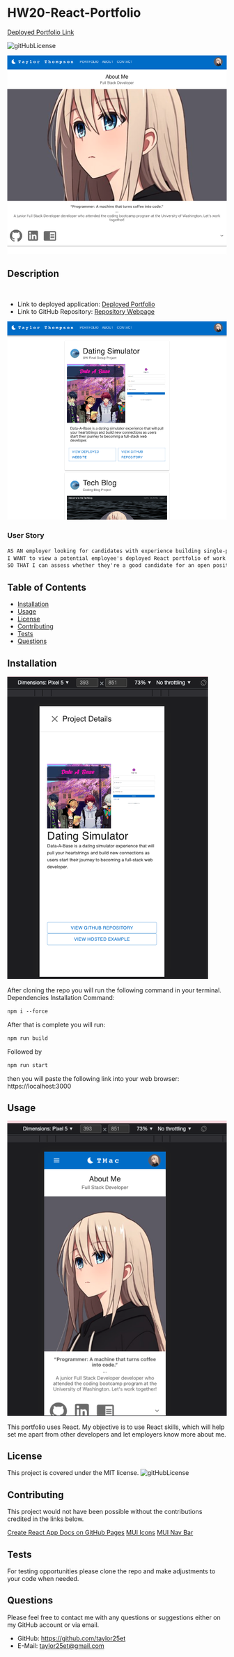# HW20-React-Portfolio
[Deployed Portfolio Link](https://reactportfoliotaylorthompon.herokuapp.com/)

![gitHubLicense](https://img.shields.io/badge/License-MIT-green.svg)

![](https://github.com/Taylor25et/HW20-React-Portfolio/blob/main/public/images/aboutme.png?raw=true)
## Description
<br>

- Link to deployed application: [Deployed Portfolio](https://reactportfoliotaylorthompon.herokuapp.com/)
- Link to GitHub Repository: [Repository Webpage](https://github.com/Taylor25et/HW20-React-Portfolio)

![](https://github.com/Taylor25et/HW20-React-Portfolio/blob/main/public/images/portfoliopg.png?raw=true)
### User Story
```md
AS AN employer looking for candidates with experience building single-page applications
I WANT to view a potential employee's deployed React portfolio of work samples
SO THAT I can assess whether they're a good candidate for an open position
```

## Table of Contents

- [Installation](#installation)
- [Usage](#usage)
- [License](#license)
- [Contributing](#contributing)
- [Tests](#tests)
- [Questions](#questions)

## Installation 
![](https://github.com/Taylor25et/HW20-React-Portfolio/blob/main/public/images/mobile2.png?raw=true)

After cloning the repo you will run the following command in your terminal.
Dependencies Installation Command:
```md
npm i --force
```
After that is complete you will run:
```md
npm run build
```
Followed by
```md
npm run start
```
then you will paste the following link into your web browser: https://localhost:3000

## Usage
![](https://github.com/Taylor25et/HW20-React-Portfolio/blob/main/public/images/moble1.png?raw=true)

This portfolio uses React. My objective is to use React skills, which will help set me apart from other developers and let employers know more about me. 


## License
This project is covered under the MIT license. 
![gitHubLicense](https://img.shields.io/badge/License-MIT-green.svg)

## Contributing
This project would not have been possible without the contributions credited in the links below.

[Create React App Docs on GitHub Pages](https://create-react-app.dev/docs/deployment/#github-pages)
[MUI Icons](https://mui.com/material-ui/material-icons/)
[MUI Nav Bar](https://mui.com/material-ui/react-app-bar/#app-bar-with-responsive-menu)
<!-- [MUI Image Slider](https://github.com/alielkhateeb/mui-image-slider) -->

## Tests
For testing opportunities please clone the repo and make adjustments to your code when needed.

## Questions
Please feel free to contact me with any questions or suggestions either on my GitHub account or via email.
* GitHub: https://github.com/taylor25et
* E-Mail: taylor25et@gmail.com

